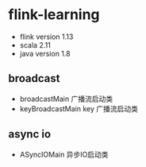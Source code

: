 # flink-learning
 - flink version 1.13
 - scala 2.11
 - java version 1.8
 

## broadcast 
 - broadcastMain 广播流启动类
 - keyBroadcastMain key 广播流启动类  
## async io
 - ASyncIOMain 异步IO启动类

